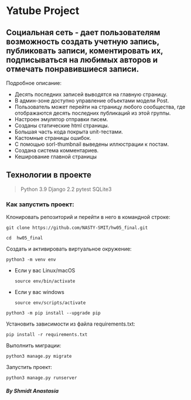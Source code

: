# Yatube Project
## Социальная сеть - дает пользователям возможность создать учетную запись, публиковать записи, коментировать их, подписываться на любимых авторов и отмечать понравившиеся записи.

Подробное описание:

- Десять последних записей выводятся на главную страницу. 
- В админ-зоне доступно управление объектами модели Post.
- Пользователь может перейти на страницу любого сообщества, где отображаются десять последних публикаций из этой группы.
- Настроен эмулятор отправки писем.
- Созданы статические  html страницы.
- Большая часть кода покрыта unit-тестами.
- Кастомные страницы ошибок.
- С помощью sorl-thumbnail выведены иллюстрации к постам.
- Создана система комментариев.
- Кеширование главной страницы

## Технологии в проекте
> Python 3.9
> Django 2.2
> pytest
> SQLite3

### Как запустить проект: 
 
Клонировать репозиторий и перейти в него в командной строке: 
 
``` 
git clone https://github.com/NASTY-SMIT/hw05_final.git
``` 
 
``` 
cd  hw05_final  
``` 
 
Cоздать и активировать виртуальное окружение: 
 
``` 
python3 -m venv env 
``` 
* Если у вас Linux/macOS 
 
    ``` 
    source env/bin/activate 
    ``` 
 
* Если у вас windows 
 
    ``` 
    source env/scripts/activate 
    ``` 
 
``` 
python3 -m pip install --upgrade pip 
``` 
Установить зависимости из файла requirements.txt: 
 
``` 
pip install -r requirements.txt 
``` 
 
Выполнить миграции: 
 
``` 
python3 manage.py migrate 
``` 
 
Запустить проект: 
``` 
python3 manage.py runserver 
```

##### By Shmidt Anastasia
